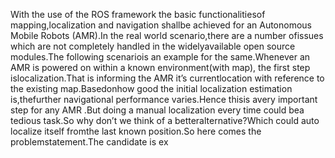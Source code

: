 With the use of the ROS framework the basic functionalitiesof mapping,localization and navigation shallbe achieved for an Autonomous Mobile Robots (AMR).In the real world scenario,there are a number ofissues which are not completely handled in the widelyavailable open source modules.The following scenariois an example for the same.Whenever an AMR is powered on within a known environment(with map), the first step islocalization.That is informing the AMR it’s currentlocation with reference to the existing map.Basedonhow good the initial localization estimation is,thefurther navigational performance varies.Hence thisis avery important step for any AMR .But doing a manual localization every time could bea tedious task.So why don’t we think of a betteralternative?Which could auto localize itself fromthe last known position.So here comes the problemstatement.The candidate is ex

